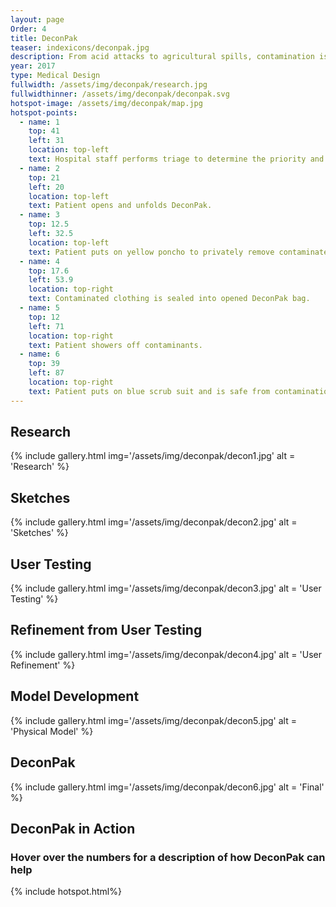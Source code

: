 ```yaml
---
layout: page
Order: 4
title: DeconPak
teaser: indexicons/deconpak.jpg
description: From acid attacks to agricultural spills, contamination is a major issue that is often overlooked. This design seeks to develop a more inclusive system of decontamination procedures that will take less time to carry out and ultimately save lives.
year: 2017
type: Medical Design
fullwidth: /assets/img/deconpak/research.jpg
fullwidthinner: /assets/img/deconpak/deconpak.svg
hotspot-image: /assets/img/deconpak/map.jpg
hotspot-points:
  - name: 1
    top: 41
    left: 31
    location: top-left
    text: Hospital staff performs triage to determine the priority and needs of each patient.
  - name: 2
    top: 21
    left: 20
    location: top-left
    text: Patient opens and unfolds DeconPak.
  - name: 3
    top: 12.5
    left: 32.5
    location: top-left
    text: Patient puts on yellow poncho to privately remove contaminated clothing while waiting for shower.
  - name: 4
    top: 17.6
    left: 53.9
    location: top-right
    text: Contaminated clothing is sealed into opened DeconPak bag.
  - name: 5
    top: 12
    left: 71
    location: top-right
    text: Patient showers off contaminants.
  - name: 6
    top: 39
    left: 87
    location: top-right
    text: Patient puts on blue scrub suit and is safe from contamination.
---
```

## Research
{% include gallery.html img='/assets/img/deconpak/decon1.jpg' alt = 'Research' %}

## Sketches
{% include gallery.html  img='/assets/img/deconpak/decon2.jpg' alt = 'Sketches' %}

## User Testing
{% include gallery.html img='/assets/img/deconpak/decon3.jpg' alt = 'User Testing' %}

## Refinement from User Testing
{% include gallery.html  img='/assets/img/deconpak/decon4.jpg' alt = 'User Refinement' %}

## Model Development
{% include gallery.html img='/assets/img/deconpak/decon5.jpg' alt = 'Physical Model' %}

## DeconPak
{% include gallery.html img='/assets/img/deconpak/decon6.jpg' alt = 'Final' %}


## DeconPak in Action
### Hover over the numbers for a description of how DeconPak can help
{% include hotspot.html%}